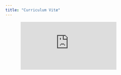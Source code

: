 ```yaml
---
title: "Curriculum Vitæ"
---
```


<style type="text/css">
body > * {
    margin-left: 3rem;
}

#content {
    width: 35rem;
}
</style>
<iframe src="https://danielroelfs.github.io/cv" onload="this.width=&#39;100%&#39;;this.height=screen.height*0.5;" frameBorder="0"></iframe>
